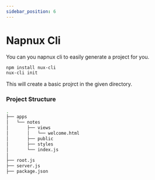 ```yaml
---
sidebar_position: 6
---
```


# Napnux Cli

You can you napnux cli to easily generate a project for you.

```bash
npm install nux-cli
nux-cli init
```

This will create a basic projrct in the given directory.

### Project Structure

```bash
.
├── apps
│   └── notes
│       ├── views
│       │   └── welcome.html
│       ├── public
│       ├── styles
│       └── index.js
│
├── root.js
├── server.js
├── package.json

```
